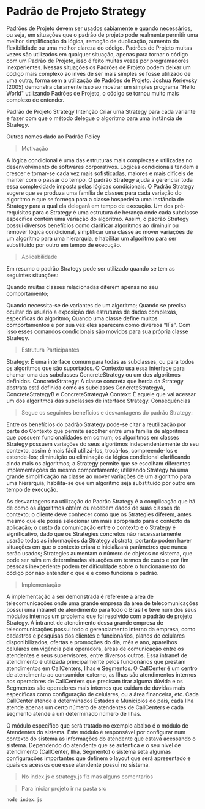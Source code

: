 # Padrão de Projeto Strategy

Padrões de Projeto devem ser usados sabiamente e quando necessários, ou seja, em situações que o padrão de projeto pode realmente permitir uma melhor simplificação da lógica, remoção de duplicação, aumento da flexibilidade ou uma melhor clareza do código. Padrões de Projeto muitas vezes são utilizados em qualquer situação, apenas para tornar o código com um Padrão de Projeto, isso é feito muitas vezes por programadores inexperientes. Nessas situações os Padrões de Projeto podem deixar um código mais complexo ao invés de ser mais simples se fosse utilizado de uma outra, forma sem a utilização de Padrões de Projeto. Joshua Kerievsky (2005) demonstra claramente isso ao mostrar um simples programa "Hello World" utilizando Padrões de Projeto, o código se tornou muito mais complexo de entender.

Padrão de Projeto Strategy
Intenção
Criar uma Strategy para cada variante e fazer com que o método delegue o algoritmo para uma instância de Strategy.

Outros nomes dado ao Padrão
Policy

>Motivação

A lógica condicional é uma das estruturas mais complexas e utilizadas no desenvolvimento de softwares corporativos. Lógicas condicionais tendem a crescer e tornar-se cada vez mais sofisticadas, maiores e mais difíceis de manter com o passar do tempo. O padrão Strategy ajuda a gerenciar toda essa complexidade imposta pelas lógicas condicionais. O Padrão Strategy sugere que se produza uma família de classes para cada variação do algoritmo e que se forneça para a classe hospedeira uma instância de Strategy para a qual ela delegará em tempo de execução. Um dos pré-requisitos para o Strategy é uma estrutura de herança onde cada subclasse específica contém uma variação do algoritmo. Assim, o padrão Strategy possui diversos benefícios como clarificar algoritmos ao diminuir ou remover lógica condicional, simplificar uma classe ao mover variações de um algoritmo para uma hierarquia, e habilitar um algoritmo para ser substituído por outro em tempo de execução.

>Aplicabilidade

Em resumo o padrão Strategy pode ser utilizado quando se tem as seguintes situações:

Quando muitas classes relacionadas diferem apenas no seu comportamento;

Quando necessita-se de variantes de um algoritmo;
Quando se precisa ocultar do usuário a exposição das estruturas de dados complexas, específicas do algoritmo;
Quando uma classe define muitos comportamentos e por sua vez eles aparecem como diversos “IFs”. Com isso esses comandos condicionais são movidos para sua própria classe Strategy.

>Estrutura Participantes

Strategy: É uma interface comum para todas as subclasses, ou para todos os algoritmos que são suportados. O Contexto usa essa interface para chamar uma das subclasses ConcreteStrategy ou um dos algoritmos definidos.
ConcreteStrategy: A classe concreta que herda da Strategy abstrata está definida como as subclasses ConcreteStrategyA, ConcreteStrategyB e ConcreteStrategyA 
Context: É aquele que vai acessar um dos algoritmos das subclasses de interface Strategy. Consequências

>Segue os seguintes benefícios e desvantagens do padrão Strategy:

Entre os benefícios 
do padrão Strategy pode-se citar a reutilização por parte do Contexto que permite escolher entre uma família de algoritmos que possuem funcionalidades em comum; os algoritmos em classes Strategy possuem variações do seus algoritmos independentemente do seu contexto, assim é mais fácil utilizá-los, trocá-los, compreende-los e estende-los; diminuição ou eliminação da lógica condicional clarificando ainda mais os algoritmos; a Strategy permite que se escolham diferentes implementações do mesmo comportamento; utilizando Strategy há uma grande simplificação na classe ao mover variações de um algoritmo para uma hierarquia; habilita-se que um algoritmo seja substituído por outro em tempo de execução.


As desvantagens na utilização do Padrão Strategy é a complicação que há de como os algoritmos obtêm ou recebem dados de suas classes de contexto; o cliente deve conhecer como que os Strategies diferem, antes mesmo que ele possa selecionar um mais apropriado para o contexto da aplicação; o custo da comunicação entre o contexto e o Strategy é significativo, dado que os Strategies concretos não necessariamente usarão todas as informações da Strategy abstrata, portanto podem haver situações em que o contexto criará e inicializará parâmetros que nunca serão usados; Strategies aumentam o número de objetos no sistema, que pode ser ruim em determinadas situações em termos de custo e por fim pessoas inexperiente podem ter dificuldade sobre o funcionamento do código por não entender o que é e como funciona o padrão.

>Implementação

A implementação a ser demonstrada é referente a área de telecomunicações onde uma grande empresa da área de telecomunicações possui uma intranet de atendimento para todo o Brasil e teve num dos seus módulos internos um problema que foi resolvido com o padrão de projeto Strategy. A intranet de atendimento dessa grande empresa de telecomunicações possui todo o gerenciamento interno da empresa, como cadastros e pesquisas dos clientes e funcionários, planos de celulares disponibilizados, ofertas e promoções do dia, mês e ano, aparelhos celulares em vigência pela operadora, áreas de comunicação entre os atendentes e seus supervisores, entre diversos outros. Essa intranet de atendimento é utilizada principalmente pelos funcionários que prestam atendimentos em CallCenters, Ilhas e Segmentos. O CallCenter é um centro de atendimento ao consumidor externo, as Ilhas são atendimentos internos aos operadores de CallCenters que precisam tirar alguma dúvida e os Segmentos são operadores mais internos que cuidam de dúvidas mais específicas como configuração de celulares, ou a área financeira, etc. Cada CallCenter atende a determinados Estados e Municipios do país, cada Ilha atende apenas um certo número de atendentes de CallCenters e cada segmento atende a um determinado número de Ilhas.

O módulo específico que será tratado no exemplo abaixo é o módulo de Atendentes do sistema. Este módulo é responsável por configurar num contexto do sistema as informações do atendente que estava acessando o sistema. Dependendo do atendente que se autentica e o seu nível de atendimento (CallCenter, Ilha, Segmento) o sistema seta algumas configurações importantes que definem o layout que será apresentado e quais os acessos que esse atendente possui no sistema.


>No index.js e strategy.js fiz mas alguns comentarios

>Para iniciar projeto ir na pasta src

    node index.js

